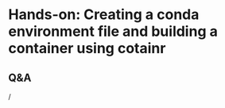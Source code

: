 # Hands-on: Creating a conda environment file and building a container using cotainr

<!--
[Exercises on the course GitHub](https://github.com/Lumi-supercomputer/Getting_Started_with_AI_workshop/tree/ai-20251008/06_Bulding_containers_from_conda_pip_environments).
-->

<!--
[Exercises on the course GitHub](https://github.com/Lumi-supercomputer/Getting_Started_with_AI_workshop/tree/main/06_Bulding_containers_from_conda_pip_environments).
-->

<!--
A video recording of the discussion of the solution will follow.
-->

<!--
<video src="https://462000265.lumidata.eu/ai-20251008/recordings/E06_BuildingContainers.mp4" controls="controls"></video>
-->


## Q&A

/
